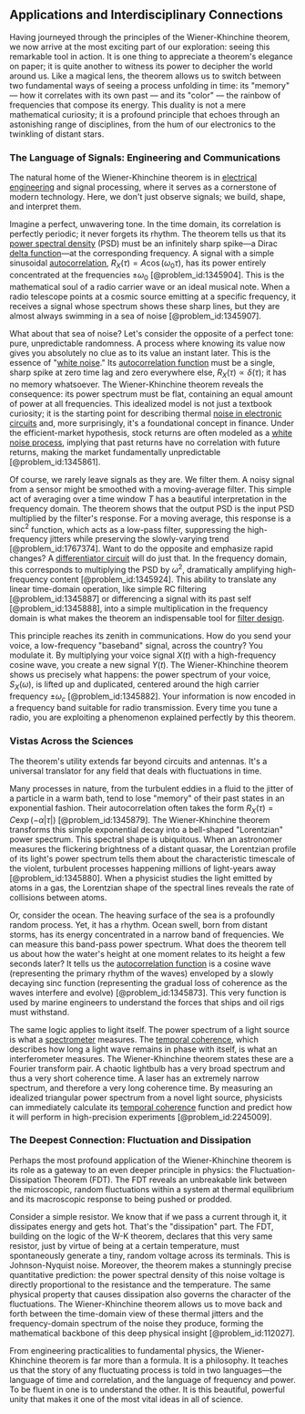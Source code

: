 ## Applications and Interdisciplinary Connections

Having journeyed through the principles of the Wiener-Khinchine theorem, we now arrive at the most exciting part of our exploration: seeing this remarkable tool in action. It is one thing to appreciate a theorem's elegance on paper; it is quite another to witness its power to decipher the world around us. Like a magical lens, the theorem allows us to switch between two fundamental ways of seeing a process unfolding in time: its "memory" — how it correlates with its own past — and its "color" — the rainbow of frequencies that compose its energy. This duality is not a mere mathematical curiosity; it is a profound principle that echoes through an astonishing range of disciplines, from the hum of our electronics to the twinkling of distant stars.

### The Language of Signals: Engineering and Communications

The natural home of the Wiener-Khinchine theorem is in [electrical engineering](@article_id:262068) and signal processing, where it serves as a cornerstone of modern technology. Here, we don't just observe signals; we build, shape, and interpret them.

Imagine a perfect, unwavering tone. In the time domain, its correlation is perfectly periodic; it never forgets its rhythm. The theorem tells us that its [power spectral density](@article_id:140508) (PSD) must be an infinitely sharp spike—a Dirac [delta function](@article_id:272935)—at the corresponding frequency. A signal with a simple sinusoidal [autocorrelation](@article_id:138497), $R_X(\tau) = A \cos(\omega_0 \tau)$, has its power entirely concentrated at the frequencies $\pm \omega_0$ [@problem_id:1345904]. This is the mathematical soul of a radio carrier wave or an ideal musical note. When a radio telescope points at a cosmic source emitting at a specific frequency, it receives a signal whose spectrum shows these sharp lines, but they are almost always swimming in a sea of noise [@problem_id:1345907].

What about that sea of noise? Let's consider the opposite of a perfect tone: pure, unpredictable randomness. A process where knowing its value now gives you absolutely no clue as to its value an instant later. This is the essence of "[white noise](@article_id:144754)." Its [autocorrelation function](@article_id:137833) must be a single, sharp spike at zero time lag and zero everywhere else, $R_X(\tau) \propto \delta(\tau)$; it has no memory whatsoever. The Wiener-Khinchine theorem reveals the consequence: its power spectrum must be flat, containing an equal amount of power at all frequencies. This idealized model is not just a textbook curiosity; it is the starting point for describing thermal [noise in electronic circuits](@article_id:273510) and, more surprisingly, it's a foundational concept in finance. Under the efficient-market hypothesis, stock returns are often modeled as a [white noise process](@article_id:146383), implying that past returns have no correlation with future returns, making the market fundamentally unpredictable [@problem_id:1345861].

Of course, we rarely leave signals as they are. We filter them. A noisy signal from a sensor might be smoothed with a moving-average filter. This simple act of averaging over a time window $T$ has a beautiful interpretation in the frequency domain. The theorem shows that the output PSD is the input PSD multiplied by the filter's response. For a moving average, this response is a $\text{sinc}^2$ function, which acts as a low-pass filter, suppressing the high-frequency jitters while preserving the slowly-varying trend [@problem_id:1767374]. Want to do the opposite and emphasize rapid changes? A [differentiator circuit](@article_id:270089) will do just that. In the frequency domain, this corresponds to multiplying the PSD by $\omega^2$, dramatically amplifying high-frequency content [@problem_id:1345924]. This ability to translate any linear time-domain operation, like simple RC filtering [@problem_id:1345887] or differencing a signal with its past self [@problem_id:1345888], into a simple multiplication in the frequency domain is what makes the theorem an indispensable tool for [filter design](@article_id:265869).

This principle reaches its zenith in communications. How do you send your voice, a low-frequency "baseband" signal, across the country? You modulate it. By multiplying your voice signal $X(t)$ with a high-frequency cosine wave, you create a new signal $Y(t)$. The Wiener-Khinchine theorem shows us precisely what happens: the power spectrum of your voice, $S_X(\omega)$, is lifted up and duplicated, centered around the high carrier frequency $\pm \omega_c$ [@problem_id:1345882]. Your information is now encoded in a frequency band suitable for radio transmission. Every time you tune a radio, you are exploiting a phenomenon explained perfectly by this theorem.

### Vistas Across the Sciences

The theorem's utility extends far beyond circuits and antennas. It's a universal translator for any field that deals with fluctuations in time.

Many processes in nature, from the turbulent eddies in a fluid to the jitter of a particle in a warm bath, tend to lose "memory" of their past states in an exponential fashion. Their autocorrelation often takes the form $R_X(\tau) = C \exp(-\alpha|\tau|)$ [@problem_id:1345879]. The Wiener-Khinchine theorem transforms this simple exponential decay into a bell-shaped "Lorentzian" power spectrum. This spectral shape is ubiquitous. When an astronomer measures the flickering brightness of a distant quasar, the Lorentzian profile of its light's power spectrum tells them about the characteristic timescale of the violent, turbulent processes happening millions of light-years away [@problem_id:1345880]. When a physicist studies the light emitted by atoms in a gas, the Lorentzian shape of the spectral lines reveals the rate of collisions between atoms.

Or, consider the ocean. The heaving surface of the sea is a profoundly random process. Yet, it has a rhythm. Ocean swell, born from distant storms, has its energy concentrated in a narrow band of frequencies. We can measure this band-pass power spectrum. What does the theorem tell us about how the water's height at one moment relates to its height a few seconds later? It tells us the [autocorrelation function](@article_id:137833) is a cosine wave (representing the primary rhythm of the waves) enveloped by a slowly decaying sinc function (representing the gradual loss of coherence as the waves interfere and evolve) [@problem_id:1345873]. This very function is used by marine engineers to understand the forces that ships and oil rigs must withstand.

The same logic applies to light itself. The power spectrum of a light source is what a [spectrometer](@article_id:192687) measures. The [temporal coherence](@article_id:176607), which describes how long a light wave remains in phase with itself, is what an interferometer measures. The Wiener-Khinchine theorem states these are a Fourier transform pair. A chaotic lightbulb has a very broad spectrum and thus a very short coherence time. A laser has an extremely narrow spectrum, and therefore a very long coherence time. By measuring an idealized triangular power spectrum from a novel light source, physicists can immediately calculate its [temporal coherence](@article_id:176607) function and predict how it will perform in high-precision experiments [@problem_id:2245009].

### The Deepest Connection: Fluctuation and Dissipation

Perhaps the most profound application of the Wiener-Khinchine theorem is its role as a gateway to an even deeper principle in physics: the Fluctuation-Dissipation Theorem (FDT). The FDT reveals an unbreakable link between the microscopic, random fluctuations within a system at thermal equilibrium and its macroscopic response to being pushed or prodded.

Consider a simple resistor. We know that if we pass a current through it, it dissipates energy and gets hot. That's the "dissipation" part. The FDT, building on the logic of the W-K theorem, declares that this very same resistor, just by virtue of being at a certain temperature, must spontaneously generate a tiny, random voltage across its terminals. This is Johnson-Nyquist noise. Moreover, the theorem makes a stunningly precise quantitative prediction: the power spectral density of this noise voltage is directly proportional to the resistance and the temperature. The same physical property that causes dissipation also governs the character of the fluctuations. The Wiener-Khinchine theorem allows us to move back and forth between the time-domain view of these thermal jitters and the frequency-domain spectrum of the noise they produce, forming the mathematical backbone of this deep physical insight [@problem_id:112027].

From engineering practicalities to fundamental physics, the Wiener-Khinchine theorem is far more than a formula. It is a philosophy. It teaches us that the story of any fluctuating process is told in two languages—the language of time and correlation, and the language of frequency and power. To be fluent in one is to understand the other. It is this beautiful, powerful unity that makes it one of the most vital ideas in all of science.
